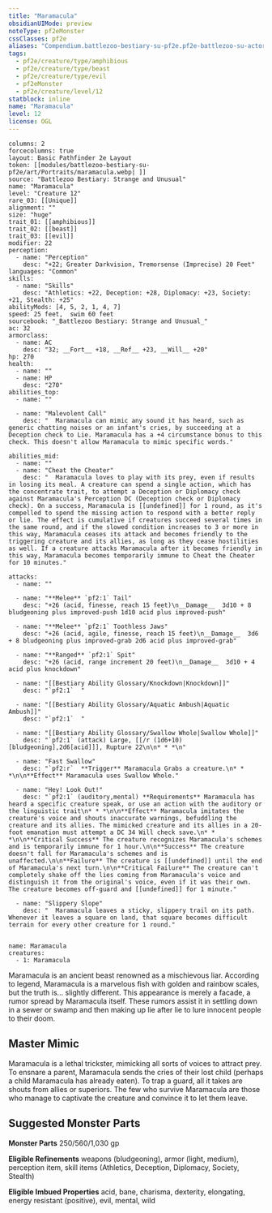 ```yaml
---
title: "Maramacula"
obsidianUIMode: preview
noteType: pf2eMonster
cssClasses: pf2e
aliases: "Compendium.battlezoo-bestiary-su-pf2e.pf2e-battlezoo-su-actors.Actor.OaZE9q3kRUxAiYPl" 
tags:
  - pf2e/creature/type/amphibious
  - pf2e/creature/type/beast
  - pf2e/creature/type/evil
  - pf2eMonster
  - pf2e/creature/level/12
statblock: inline
name: "Maramacula"
level: 12
license: OGL
---
```


```statblock
columns: 2
forcecolumns: true
layout: Basic Pathfinder 2e Layout
token: [[modules/battlezoo-bestiary-su-pf2e/art/Portraits/maramacula.webp| ]]
source: "Battlezoo Bestiary: Strange and Unusual"
name: "Maramacula"
level: "Creature 12"
rare_03: [[Unique]]
alignment: ""
size: "huge"
trait_01: [[amphibious]]
trait_02: [[beast]]
trait_03: [[evil]]
modifier: 22
perception:
  - name: "Perception"
    desc: "+22; Greater Darkvision, Tremorsense (Imprecise) 20 Feet"
languages: "Common"
skills:
  - name: "Skills"
    desc: "Athletics: +22, Deception: +28, Diplomacy: +23, Society: +21, Stealth: +25"
abilityMods: [4, 5, 2, 1, 4, 7]
speed: 25 feet,  swim 60 feet
sourcebook: "_Battlezoo Bestiary: Strange and Unusual_"
ac: 32
armorclass:
  - name: AC
    desc: "32; __Fort__ +18, __Ref__ +23, __Will__ +20"
hp: 270
health:
  - name: ""
  - name: HP
    desc: "270"
abilities_top:
  - name: ""

  - name: "Malevolent Call"
    desc: "  Maramacula can mimic any sound it has heard, such as generic chatting noises or an infant's cries, by succeeding at a Deception check to Lie. Maramacula has a +4 circumstance bonus to this check. This doesn't allow Maramacula to mimic specific words."

abilities_mid:
  - name: ""
  - name: "Cheat the Cheater"
    desc: "  Maramacula loves to play with its prey, even if results in losing its meal. A creature can spend a single action, which has the concentrate trait, to attempt a Deception or Diplomacy check against Maramacula's Perception DC (Deception check or Diplomacy check). On a success, Maramacula is [[undefined]] for 1 round, as it's compelled to spend the missing action to respond with a better reply or lie. The effect is cumulative if creatures succeed several times in the same round, and if the slowed condition increases to 3 or more in this way, Maramacula ceases its attack and becomes friendly to the triggering creature and its allies, as long as they cease hostilities as well. If a creature attacks Maramacula after it becomes friendly in this way, Maramacula becomes temporarily immune to Cheat the Cheater for 10 minutes."

attacks:
  - name: ""

  - name: "**Melee** `pf2:1` Tail"
    desc: "+26 (acid, finesse, reach 15 feet)\n__Damage__  3d10 + 8 bludgeoning plus improved-push 1d10 acid plus improved-push"

  - name: "**Melee** `pf2:1` Toothless Jaws"
    desc: "+26 (acid, agile, finesse, reach 15 feet)\n__Damage__  3d6 + 8 bludgeoning plus improved-grab 2d6 acid plus improved-grab"

  - name: "**Ranged** `pf2:1` Spit"
    desc: "+26 (acid, range increment 20 feet)\n__Damage__  3d10 + 4 acid plus knockdown"

  - name: "[[Bestiary Ability Glossary/Knockdown|Knockdown]]"
    desc: "`pf2:1`  "

  - name: "[[Bestiary Ability Glossary/Aquatic Ambush|Aquatic Ambush]]"
    desc: "`pf2:1`  "

  - name: "[[Bestiary Ability Glossary/Swallow Whole|Swallow Whole]]"
    desc: "`pf2:1` (attack) Large, [[/r (1d6+10)[bludgeoning],2d6[acid]]], Rupture 22\n\n* * *\n"

  - name: "Fast Swallow"
    desc: "`pf2:r`  **Trigger** Maramacula Grabs a creature.\n* * *\n\n**Effect** Maramacula uses Swallow Whole."

  - name: "Hey! Look Out!"
    desc: "`pf2:1` (auditory,mental) **Requirements** Maramacula has heard a specific creature speak, or use an action with the auditory or the linguistic trait\n* * *\n\n**Effect** Maramacula imitates the creature's voice and shouts inaccurate warnings, befuddling the creature and its allies. The mimicked creature and its allies in a 20-foot emanation must attempt a DC 34 Will check save.\n* * *\n\n**Critical Success** The creature recognizes Maramacula's schemes and is temporarily immune for 1 hour.\n\n**Success** The creature doesn't fall for Maramacula's schemes and is unaffected.\n\n**Failure** The creature is [[undefined]] until the end of Maramacula's next turn.\n\n**Critical Failure** The creature can't completely shake off the lies coming from Maramacula's voice and distinguish it from the original's voice, even if it was their own. The creature becomes off-guard and [[undefined]] for 1 minute."

  - name: "Slippery Slope"
    desc: "  Maramacula leaves a sticky, slippery trail on its path. Whenever it leaves a square on land, that square becomes difficult terrain for every other creature for 1 round."
 
```

```encounter-table
name: Maramacula
creatures:
  - 1: Maramacula
```



Maramacula is an ancient beast renowned as a mischievous liar. According to legend, Maramacula is a marvelous fish with golden and rainbow scales, but the truth is... slightly different. This appearance is merely a facade, a rumor spread by Maramacula itself. These rumors assist it in settling down in a sewer or swamp and then making up lie after lie to lure innocent people to their doom.

## Master Mimic

Maramacula is a lethal trickster, mimicking all sorts of voices to attract prey. To ensnare a parent, Maramacula sends the cries of their lost child (perhaps a child Maramacula has already eaten). To trap a guard, all it takes are shouts from allies or superiors. The few who survive Maramacula are those who manage to captivate the creature and convince it to let them leave.

## Suggested Monster Parts

**Monster Parts** 250/560/1,030 gp

**Eligible Refinements** weapons (bludgeoning), armor (light, medium), perception item, skill items (Athletics, Deception, Diplomacy, Society, Stealth)

**Eligible Imbued Properties** acid, bane, charisma, dexterity, elongating, energy resistant (positive), evil, mental, wild
